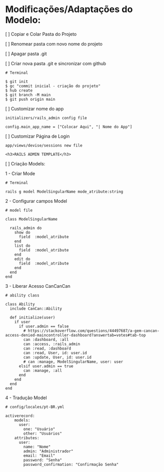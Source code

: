 # Modificações/Adaptações do Modelo:

[ ] Copiar e Colar Pasta do Projeto

[ ] Renomear pasta com novo nome do projeto

[ ] Apagar pasta .git

[ ] Criar nova pasta .git e sincronizar com github

```
# Terminal

$ git init
$ gc "commit inicial - criação do projeto"
$ hub create
$ git branch -M main
$ git push origin main
```

[ ] Customizar nome do app

```
initializers/rails_admin config file

config.main_app_name = ["Colocar Aqui", "| Nome do App"]
```

[ ] Customizar Página de Login

```
app/views/devise/sessions new file

<h3>RAILS ADMIN TEMPLATE</h3>
```

[ ] Criação Models:

1 - Criar Mode

```
# Terminal

rails g model ModelSingularName mode_atribute:string
```

2 - Configurar campos Model

```
# model file

class ModelSingularName

  rails_admin do
    show do
      field  :model_atribute
    end
    list do
      field  :model_atribute
    end
    edit do
      field  :model_atribute
    end
  end
end
```

3 - Liberar Acesso CanCanCan

```
# ability class

class Ability
  include CanCan::Ability

  def initialize(user)
    if user
      if user.admin == false
        # https://stackoverflow.com/questions/44497687/a-gem-cancan-access-denied-maincontroller-dashboard?answertab=votes#tab-top
        can :dashboard, :all
        can :access, :rails_admin
        can :read, :dashboard
        can :read, User, id: user.id
        can :update, User, id: user.id
        # can :manage, ModelSingularName, user: user
      elsif user.admin == true
        can :manage, :all
      end
    end
  end
end
```

4 - Tradução Model

```
# config/locales/pt-BR.yml

activerecord:
    models:
      user:
        one: "Usuário"
        other: "Usuários"
    attributes:
      user:
        name: "Nome"
        admin: "Administrador"
        email: "Email"
        password: "Senha"
        password_confirmation: "Confirmação Senha"

```
